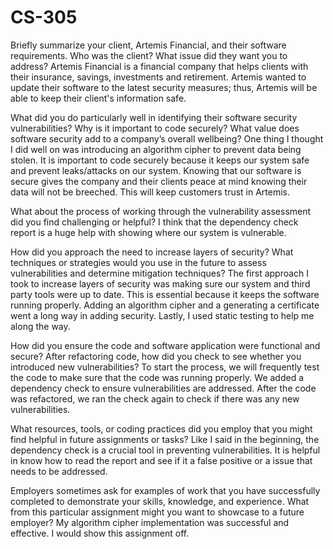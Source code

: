 # CS-305
Briefly summarize your client, Artemis Financial, and their software requirements. Who was the client? What issue did they want you to address?
  Artemis Financial is a financial company that helps clients with their insurance, savings, investments and retirement. Artemis wanted to update their software to the latest security measures; thus, Artemis will be able to keep their client's information safe.
  
What did you do particularly well in identifying their software security vulnerabilities? Why is it important to code securely? What value does software security add to a company’s overall wellbeing?
  One thing I thought I did well on was introducing an algorithm cipher to prevent data being stolen. It is important to code securely because it keeps our system safe and prevent leaks/attacks on our system. Knowing that our software is secure gives the company and their clients peace at mind knowing their data will not be breeched. This will keep customers trust in Artemis. 

What about the process of working through the vulnerability assessment did you find challenging or helpful?
  I think that the dependency check report is a huge help with showing where our system is vulnerable. 

How did you approach the need to increase layers of security? What techniques or strategies would you use in the future to assess vulnerabilities and determine mitigation techniques?
  The first approach I took to increase layers of security was making sure our system and third party tools were up to date. This is essential because it keeps the software running properly. Adding an algorithm cipher and a generating a certificate went a long way in adding security. Lastly, I used static testing to help me along the way. 

How did you ensure the code and software application were functional and secure? After refactoring code, how did you check to see whether you introduced new vulnerabilities?
  To start the process, we will frequently test the code to make sure that the code was running properly. We added a dependency check to ensure vulnerabilities are addressed. After the code was refactored, we ran the check again to check if there was any new vulnerabilities. 

What resources, tools, or coding practices did you employ that you might find helpful in future assignments or tasks?
  Like I said in the beginning, the dependency check is a crucial tool in preventing vulnerabilities. It is helpful in know how to read the report and see if it a false positive or a issue that needs to be addressed. 

Employers sometimes ask for examples of work that you have successfully completed to demonstrate your skills, knowledge, and experience. What from this particular assignment might you want to showcase to a future employer?
  My algorithm cipher implementation was successful and effective. I would show this assignment off.
